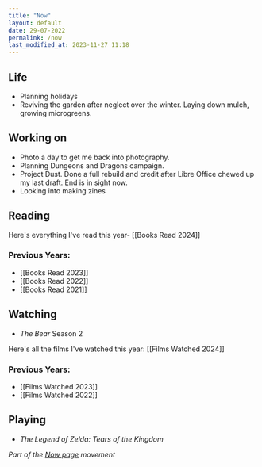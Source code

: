 ```yaml
---
title: "Now"
layout: default
date: 29-07-2022
permalink: /now
last_modified_at: 2023-11-27 11:18
---
```


## Life

- Planning holidays
- Reviving the garden after neglect over the winter. Laying down mulch, growing microgreens.

## Working on

- Photo a day to get me back into photography.
- Planning Dungeons and Dragons campaign. 
- Project Dust.  Done a full rebuild and credit after Libre Office chewed up my last draft. End is in sight now.
- Looking into making zines
## Reading

Here's everything I've read this year- [[Books Read 2024]]
### Previous Years:

- [[Books Read 2023]]
- [[Books Read 2022]]  
- [[Books Read 2021]] 

## Watching

- *The Bear* Season 2

Here's all the films I've watched this year: [[Films Watched 2024]]

### Previous Years:

- [[Films Watched 2023]]
- [[Films Watched 2022]]

## Playing

- *The Legend of Zelda: Tears of the Kingdom*

*Part of the <a href="https://nownownow.com/about" >Now page</a> movement*
